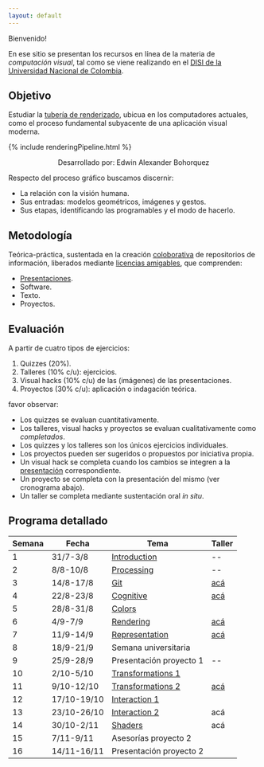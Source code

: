 ```yaml
---
layout: default
---
```


Bienvenido!

En ese sitio se presentan los recursos en línea de la materia de _computación visual_, tal como se viene realizando
en el [DISI de la Universidad Nacional de Colombia](http://www.ingenieria.unal.edu.co/dependencias/departamentos/departamento-de-ingenieria-de-sistemas-e-industrial).

## Objetivo

Estudiar la [tubería de renderizado](https://en.wikipedia.org/wiki/Graphics_pipeline), ubicua en los computadores actuales, como el proceso fundamental subyacente de una aplicación visual moderna. 

{% include renderingPipeline.html %}
<center>Desarrollado por: Edwin Alexander Bohorquez</center>  
   
Respecto del proceso gráfico buscamos discernir:   

* La relación con la visión humana.
* Sus entradas: modelos geométricos, imágenes y gestos.
* Sus etapas, identificando las programables y el modo de hacerlo.

## Metodología

Teórica-práctica, sustentada en la creación [coloborativa](https://en.wikipedia.org/wiki/Collaborative_learning) de repositorios de información, liberados mediante [licencias amigables](https://en.wikipedia.org/wiki/Free_software), que comprenden:

* [Presentaciones](https://github.com/orgs/VisualComputing/teams/presentations/repositories).
* Software.
* Texto.
* Proyectos.

## Evaluación

A partir de cuatro tipos de ejercicios:

1. Quizzes (20%).
2. Talleres (10% c/u): ejercicios.
3. Visual hacks (10% c/u) de las (imágenes) de las presentaciones.
4. Proyectos (30% c/u): aplicación o indagación teórica.

favor observar:

* Los quizzes se evaluan cuantitativamente.
* Los talleres, visual hacks y proyectos se evaluan cualitativamente como _completados_.
* Los quizzes y los talleres son los únicos ejercicios individuales.
* Los proyectos pueden ser sugeridos o propuestos por iniciativa propia.
* Un visual hack se completa cuando los cambios se integren a la [presentación](https://github.com/orgs/VisualComputing/teams/presentations/repositories) correspondiente.
* Un proyecto se completa con la presentación del mismo (ver cronograma abajo).
* Un taller se completa mediante sustentación oral _in situ_.

## Programa detallado

| Semana | Fecha       | Tema                                                                    | Taller                                                       |
|--------|-------------|-------------------------------------------------------------------------|--------------------------------------------------------------|
| 1      | 31/7-3/8    | [Introduction](https://github.com/VisualComputing/Introduction)         | --                                                           |
| 2      | 8/8-10/8    | [Processing](https://processing.org/)                                   | --                                                           |
| 3      | 14/8-17/8   | [Git](https://github.com/VisualComputing/git)                           | [acá](https://github.com/VisualComputing/git_ws)             |
| 4      | 22/8-23/8   | [Cognitive](https://github.com/VisualComputing/Cognitive)               | [acá](https://github.com/VisualComputing/Cognitive_ws)       |
| 5      | 28/8-31/8   | [Colors](https://github.com/VisualComputing/colors)                     |                                                              |
| 6      | 4/9-7/9     | [Rendering](https://github.com/VisualComputing/Rendering)               | [acá](https://github.com/VisualComputing/rendering_ws)       |
| 7      | 11/9-14/9   | [Representation](https://github.com/VisualComputing/Representation)     | [acá](https://github.com/VisualComputing/meshes_ws)          |
| 8      | 18/9-21/9   | Semana universitaria                                                    |                                                              |
| 9      | 25/9-28/9   | Presentación proyecto 1                                                 | --                                                           |
| 10     | 2/10-5/10   | [Transformations 1](https://github.com/VisualComputing/Transformations) |                                                              |
| 11     | 9/10-12/10  | [Transformations 2](https://github.com/VisualComputing/Transformations) | [acá](https://github.com/VisualComputing/Transformations_ws) |
| 12     | 17/10-19/10 | [Interaction 1](https://github.com/VisualComputing/Interaction)         |                                                              |
| 13     | 23/10-26/10 | [Interaction 2](https://github.com/VisualComputing/Interaction)         | acá                                                          |
| 14     | 30/10-2/11  | [Shaders](https://github.com/VisualComputing/Shaders)                   | acá                                                          |
| 15     | 7/11-9/11   | Asesorías proyecto 2                                                    |                                                              |
| 16     | 14/11-16/11 | Presentación proyecto 2                                                 |                                                              |
